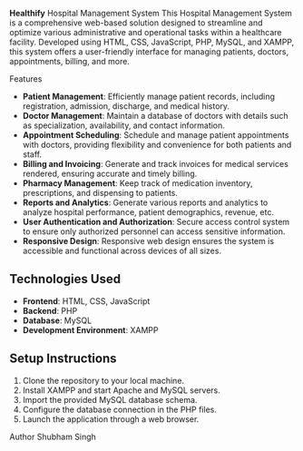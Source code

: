 <b>Healthify</b>
Hospital Management System
This Hospital Management System is a comprehensive web-based solution designed to streamline and optimize various administrative and operational tasks within a healthcare facility. Developed using HTML, CSS, JavaScript, PHP, MySQL, and XAMPP, this system offers a user-friendly interface for managing patients, doctors, appointments, billing, and more.

Features
- **Patient Management**: Efficiently manage patient records, including registration, admission, discharge, and medical history.
- **Doctor Management**: Maintain a database of doctors with details such as specialization, availability, and contact information.
- **Appointment Scheduling**: Schedule and manage patient appointments with doctors, providing flexibility and convenience for both patients and staff.
- **Billing and Invoicing**: Generate and track invoices for medical services rendered, ensuring accurate and timely billing.
- **Pharmacy Management**: Keep track of medication inventory, prescriptions, and dispensing to patients.
- **Reports and Analytics**: Generate various reports and analytics to analyze hospital performance, patient demographics, revenue, etc.
- **User Authentication and Authorization**: Secure access control system to ensure only authorized personnel can access sensitive information.
- **Responsive Design**: Responsive web design ensures the system is accessible and functional across devices of all sizes.

## Technologies Used
- **Frontend**: HTML, CSS, JavaScript
- **Backend**: PHP
- **Database**: MySQL
- **Development Environment**: XAMPP

## Setup Instructions
1. Clone the repository to your local machine.
2. Install XAMPP and start Apache and MySQL servers.
3. Import the provided MySQL database schema.
4. Configure the database connection in the PHP files.
5. Launch the application through a web browser.

Author 
Shubham Singh
